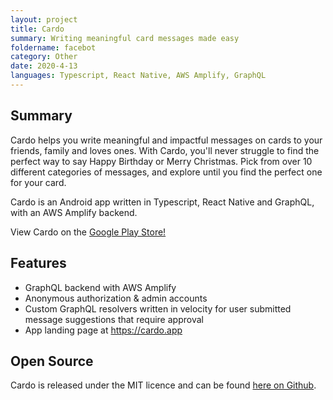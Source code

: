 ```yaml
---
layout: project
title: Cardo
summary: Writing meaningful card messages made easy
foldername: facebot
category: Other
date: 2020-4-13
languages: Typescript, React Native, AWS Amplify, GraphQL
---
```


## Summary

Cardo helps you write meaningful and impactful messages on cards to your friends, family and loves ones. With Cardo, you'll never struggle to find the perfect way to say Happy Birthday or Merry Christmas. Pick from over 10 different categories of messages, and explore until you find the perfect one for your card.

Cardo is an Android app written in Typescript, React Native and GraphQL, with an AWS Amplify backend.

View Cardo on the [Google Play Store!](https://play.google.com/store/apps/details?id=com.johnhannagan.cardo)

## Features

- GraphQL backend with AWS Amplify
- Anonymous authorization & admin accounts
- Custom GraphQL resolvers written in velocity for user submitted message suggestions that require approval
- App landing page at https://cardo.app

## Open Source

Cardo is released under the MIT licence and can be found [here on Github](https://github.com/Weetbix/cardo).
